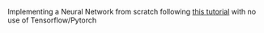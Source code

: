 
Implementing a Neural Network from scratch following [this tutorial](https://www.youtube.com/watch?v=w8yWXqWQYmU&list=PLEZXftyxxMN2Sn_fCo77MW8kDpP_5B_ab&index=61&t=132s) with no use of Tensorflow/Pytorch